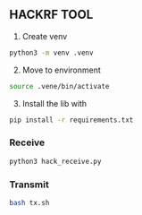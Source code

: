 ## HACKRF TOOL
1. Create venv
```bash
python3 -m venv .venv
```
2. Move to environment
``` bash 
source .vene/bin/activate
```
3. Install the lib with 
```bash 
pip install -r requirements.txt
```
### Receive
```bash 
python3 hack_receive.py
```

### Transmit
```bash 
bash tx.sh
```
